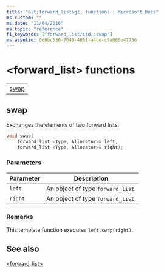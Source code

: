 ```yaml
---
title: "&lt;forward_list&gt; functions | Microsoft Docs"
ms.custom: ""
ms.date: "11/04/2016"
ms.topic: "reference"
f1_keywords: ["forward_list/std::swap"]
ms.assetid: 0d6bc656-7049-4651-a4bd-c9a805e47756
---
```

# &lt;forward_list&gt; functions

||
|-|
|[swap](#swap)|

## <a name="swap"></a>  swap

Exchanges the elements of two forward lists.

```cpp
void swap(
    forward_list <Type, Allocator>& left,
    forward_list <Type, Allocator>& right);
```

### Parameters

|Parameter|Description|
|---------------|-----------------|
|`left`|An object of type `forward_list`.|
|`right`|An object of type `forward_list`.|

### Remarks

This template function executes `left.swap(right)`.

## See also

[<forward_list>](../standard-library/forward-list.md)<br/>
